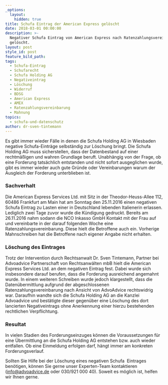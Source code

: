 ```yaml
---
_options:
  layout:
    hidden: true
title: Schufa Eintrag der American Express gelöscht
date: 2018-03-01 00:00:00
description: >-
  Negativer Schufa Eintrag von American Express nach Ratenzahlungsvereinbarung
  gelöscht.
layout: post
style_id: post
feature_bild_path:
tags:
  - Schufa-Eintrag
  - Schufarecht
  - Schufa Holding AG
  - Negativeintrag
  - Löschung
  - Widerruf
  - BDSG
  - American Express
  - AMEX
  - Ratenzahlungsvereinbarung
  - Mahnung
topics:
  - schufa-und-datenschutz
author: dr-sven-tintemann
---
```


Es gibt immer wieder Fälle in denen die Schufa Holding AG in Wiesbaden negative Schufa-Einträge selbständig zur Löschung bringt. Die Schufa Holding AG muss sicherstellen, dass der Datenbestand auf einer rechtmäßigen und wahren Grundlage beruft. Unabhängig von der Frage, ob eine Forderung tatsächlich entstanden und nicht sofort ausgeglichen wurde, gibt es immer wieder auch gute Gründe oder Vereinbarungen warum der Ausgleich der Forderung unterblieben ist.

### Sachverhalt

Die American Express Services Ltd. mit Sitz in der Theodor-Heuss-Allee 112, 60486 Frankfurt am Main hat am Sonntag den 25.11.2016 einen negativen Schufa Eintrag zu Lasten einer in Deutschland lebenden Italienerin erlassen. Lediglich zwei Tage zuvor wurde die Kündigung gedruckt. Bereits am 26.11.2016 nahm sodann die NCO Inkasso GmbH Kontakt mit der Frau auf und vereinbarte in der darauf folgenden Woche eine Ratenzahlungsvereinbarung. Diese hielt die Betroffene auch ein. Vorherige Mahnschreiben hat die Betroffene nach eigener Angabe nicht erhalten.

### Löschung des Eintrages

Trotz der Intervention durch Rechtsanwalt Dr. Sven Tintemann, Partner bei Advoadvice Partnerschaft von Rechtsanwälten mbB hielt die American Express Services Ltd. an dem negativen Eintrag fest. Dabei wurde sich insbesondere darauf berufen, dass die Forderung ausreichend angemahnt wurde. In einem weiteren Schreiben wurde jedoch klargestellt, dass die Datenübermittlung aufgrund der abgeschlossenen Ratenzahlungsvereinbarung nach Ansicht von AdvoAdvice rechtswidrig war. Daraufhin wandte sich die Schufa Holding AG an die Kanzlei Advoadvice und bestätigte dieser gegenüber eine Löschung des dort lancierten Negativeintrags ohne Anerkennung einer hierzu bestehenden rechtlichen Verpflichtung.

### Resultat

In vielen Stadien des Forderungseinzuges können die Voraussetzungen für eine Übermittlung an die Schufa Holding AG entstehen bzw. auch wieder entfallen. Ob eine Einmeldung erfolgen darf, hängt immer am konkreten Forderungsverlauf.

Sollten Sie Hilfe bei der Löschung eines negativen Schufa  Eintrages benötigen, können Sie gerne unser Experten-Team kontaktieren (info@advoadvice.de oder 030/921 000 40). Soweit es möglich ist, helfen wir Ihnen gerne.